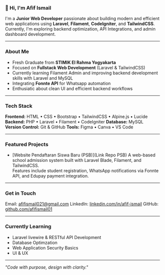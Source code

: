 ### 👋 Hi, I'm Afif Ismail
I'm a **Junior Web Developer** passionate about building modern and efficient web applications using **Laravel**, **Filament**, **CodeIgniter**, and **TailwindCSS**. Currently, I'm exploring backend optimization, API Integrations, and admin dashboard development.

---

### About Me
- Fresh Graduate from **STIMIK El Rahma Yogyakarta**
- Focused on **Fullstack Web Development** (Laravel & TailwindCSS)
- Currently learning Filament Admin and improving backend development skills with Laravel and MySQL
- Integrating **Fonnte API** for Whatsapp automation
- Enthusiatic about clean UI and efficient backend workflows

---

### Tech Stack
**Frontend:** HTML • CSS • Bootstrap •  TailwindCSS • Alpine.js • Lucide
**Backend:** PHP • Laravel • Filament • CodeIgniter
**Database:** MySQL 
**Version Control:** Git & GitHub 
**Tools:** Figma • Canva • VS Code

---

### Featured Projects
- [Website Pendaftaran Siswa Baru (PSB)](Link Repo PSB)
  A web-based school admission system built with Laravel Blade, Filament, and TailwindCSS.  
  Features include student registration, WhatsApp notifications via Fonnte API, and Edupay payment integration.

---

### Get in Touch
Email: [afifismail021@gmail.com](mailto:afifismail021@gmail.com)
LinkedIn: [linkedin.com/in/afif-ismail](https://linkedin.com/in/afif-ismail)
GitHub: [github.com/afifismail01](https://github.com/afifismail01)

---

### Currently Learning
- Laravel livewire & RESTful API Development
- Database Optimzation
- Web Application Security Basics
- UI & UX

---

*"Code with purpose, design with clarity."*
